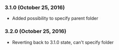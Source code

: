 ### 3.1.0 (October 25, 2016)

* Added possibility to specify parent folder

### 3.2.0 (October 25, 2016)

* Reverting back to 3.1.0 state, can't specify folder
